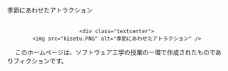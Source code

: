 <html>
  
  <link rel="stylesheet" type="text/css" href="attraction.css">
  
  <body>
  
  <span class="under">季節にあわせたアトラクション</span>
  <br><br>
  
  <center>
  
    <div class="textcenter">
    <img src="kisetu.PNG" alt="季節にあわせたアトラクション" />
   </div>
 
  </center>
  
  
  <div id="footer"> 
  
　 このホームページは、ソフトウェア工学の授業の一環で作成されたものでありフィクションです。
  
  </div>
   
  </body>
  
</html>
